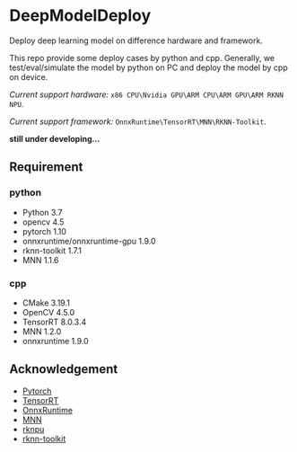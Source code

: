 # DeepModelDeploy

Deploy deep learning model on difference hardware and framework. 

This repo provide some deploy cases by python and cpp. Generally, we test/eval/simulate the model by python on PC and deploy the model by cpp on device.

*Current support hardware:* `x86 CPU\Nvidia GPU\ARM CPU\ARM GPU\ARM RKNN NPU`.

*Current support framework:* `OnnxRuntime\TensorRT\MNN\RKNN-Toolkit`.

**still under developing...**

## Requirement

### python
- Python 3.7
- opencv 4.5
- pytorch 1.10 
- onnxruntime/onnxruntime-gpu 1.9.0
- rknn-toolkit 1.7.1
- MNN 1.1.6
### cpp
- CMake 3.19.1
- OpenCV 4.5.0
- TensorRT 8.0.3.4
- MNN 1.2.0
- onnxruntime 1.9.0

## Acknowledgement

- [Pytorch](https://github.com/pytorch/pytorch)
- [TensorRT](https://github.com/NVIDIA/TensorRT)
- [OnnxRuntime](https://github.com/microsoft/onnxruntime)
- [MNN](https://github.com/alibaba/MNN)
- [rknpu](https://github.com/rockchip-linux/rknpu)
- [rknn-toolkit](https://github.com/rockchip-linux/rknn-toolkit)